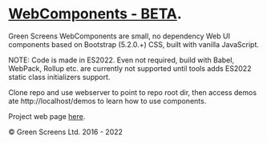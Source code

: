# [WebComponents - BETA](https://webcomponents.greenscreens.ltd/).

Green Screens WebComponents are small, no dependency Web UI components based on Bootstrap (5.2.0.+) CSS, built with vanilla JavaScript.

NOTE: Code is made in ES2022. Even not required, build with Babel, WebPack, Rollup etc. are currently not supported until tools adds ES2022 static class initializers support.  

Clone repo and use webserver to point to repo root dir, then access demos ate http://localhost/demos to learn how to use components.

Project web page [here](https://webcomponents.greenscreens.ltd/).

&copy; Green Screens Ltd. 2016 - 2022
